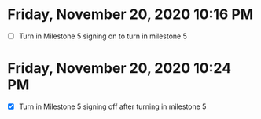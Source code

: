 # Friday, November 20, 2020 10:16 PM
- [ ] Turn in Milestone 5
signing on to turn in milestone 5
# Friday, November 20, 2020 10:24 PM
- [x] Turn in Milestone 5
signing off after turning in milestone 5